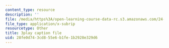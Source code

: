 ```yaml
---
content_type: resource
description: ''
file: /media/https%3A/open-learning-course-data-rc.s3.amazonaws.com/24-908-creole-language-and-caribbean-identities-spring-2017/28fe0d743cd855e6b1fe1b2928e329d6_JDRa0SwOf2k.vtt
file_type: application/x-subrip
resourcetype: Other
title: 3play caption file
uid: 28fe0d74-3cd8-55e6-b1fe-1b2928e329d6
---
```

